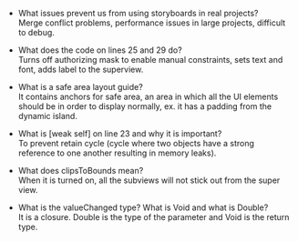 * What issues prevent us from using storyboards in real projects?  
  Merge conflict problems, performance issues in large projects, difficult to debug.

* What does the code on lines 25 and 29 do?  
  Turns off authorizing mask to enable manual constraints, sets text and font, adds label to the superview.

* What is a safe area layout guide?  
  It contains anchors for safe area, an area in which all the UI elements should be in order to display normally, ex. it has a padding from the dynamic island.

* What is [weak self] on line 23 and why it is important?  
  To prevent retain cycle (cycle where two objects have a strong reference to one another resulting in memory leaks).

* What does clipsToBounds mean?  
  When it is turned on, all the subviews will not stick out from the super view.

* What is the valueChanged type? What is Void and what is Double?  
  It is a closure. Double is the type of the parameter and Void is the return type.